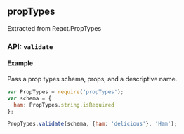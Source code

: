 ## propTypes

Extracted from React.PropTypes

### API: `validate`

#### Example

Pass a prop types schema, props, and a descriptive name.

```js
var PropTypes = require('propTypes');
var schema = {
  ham: PropTypes.string.isRequired
};

PropTypes.validate(schema, {ham: 'delicious'}, 'Ham');
```
